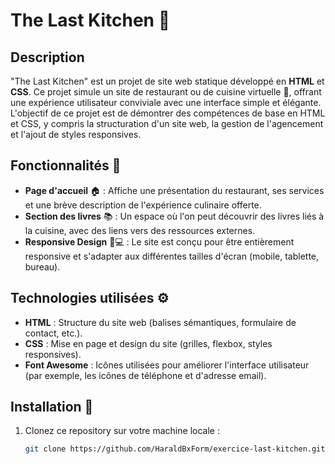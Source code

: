 # The Last Kitchen 🍴

## Description

"The Last Kitchen" est un projet de site web statique développé en **HTML** et **CSS**. Ce projet simule un site de restaurant ou de cuisine virtuelle 🍳, offrant une expérience utilisateur conviviale avec une interface simple et élégante. L'objectif de ce projet est de démontrer des compétences de base en HTML et CSS, y compris la structuration d'un site web, la gestion de l'agencement et l'ajout de styles responsives.

## Fonctionnalités 🌟

- **Page d'accueil** 🏠 : Affiche une présentation du restaurant, ses services et une brève description de l'expérience culinaire offerte.
- **Section des livres** 📚 : Un espace où l'on peut découvrir des livres liés à la cuisine, avec des liens vers des ressources externes.
- **Responsive Design** 📱💻 : Le site est conçu pour être entièrement responsive et s'adapter aux différentes tailles d'écran (mobile, tablette, bureau).

## Technologies utilisées ⚙️

- **HTML** : Structure du site web (balises sémantiques, formulaire de contact, etc.).
- **CSS** : Mise en page et design du site (grilles, flexbox, styles responsives).
- **Font Awesome** : Icônes utilisées pour améliorer l'interface utilisateur (par exemple, les icônes de téléphone et d'adresse email).

## Installation 🔧

1. Clonez ce repository sur votre machine locale :
   ```bash
   git clone https://github.com/HaraldBxForm/exercice-last-kitchen.git